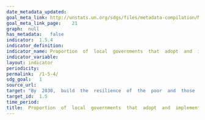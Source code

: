 ```yaml
---	
date_metadata_updated:	
goal_meta_link:	http://unstats.un.org/sdgs/files/metadata-compilation/Metadata-Goal-1.pdf
goal_meta_link_page:	21
graph:	null
has_metadata:	false
indicator:	1.5.4
indicator_definition:	
indicator_name:	Proportion  of  local  governments  that  adopt  and  implement  local  disaster  risk  reduction  strategies  in  line  with  national  disaster  risk  reduction  strategies
indicator_variable:	
layout:	indicator
periodicity:	
permalink:	/1-5-4/
sdg_goal:	1
source_url:	
target:	"By  2030,  build  the  resilience  of  the  poor  and  those  in  vulnerable  situations  and  reduce  their  exposure  and  vulnerability  to  climate-related  extreme  events  and  other  economic,  social  and  environmental  shocks  and  disasters."
target_id:	1.5
time_period:	
title:	Proportion  of  local  governments  that  adopt  and  implement  local  disaster  risk  reduction  strategies  in  line  with  national  disaster  risk  reduction  strategies
---	
```

